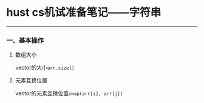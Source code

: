 # hust cs机试准备笔记——字符串


---

### 一、基本操作

1. 数组大小

    vector的大小```arr.size()```

2. 元素互换位置

    vector的元素互换位置```swap(arr[i], arr[j])```